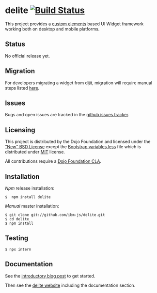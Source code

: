 # delite [![Build Status](https://travis-ci.org/ibm-js/delite.png?branch=master)](https://travis-ci.org/ibm-js/delite)

This project provides a [custom elements](http://www.html5rocks.com/en/tutorials/webcomponents/customelements/) based UI Widget framework working both on desktop and mobile platforms.

## Status

No official release yet.

## Migration

For developers migrating a widget from dijit, migration will require manual steps listed [here](docs/migration.md).

## Issues

Bugs and open issues are tracked in the
[github issues tracker](https://github.com/ibm-js/delite/issues).

## Licensing

This project is distributed by the Dojo Foundation and licensed under the ["New" BSD License](./LICENSE) except the 
[Bootstrap variables.less](css/variables.less) file which is distributed under 
[MIT](css/LICENSE) license.

All contributions require a [Dojo Foundation CLA](http://dojofoundation.org/about/claForm).

## Installation

_Npm_ release installation:

    $  npm install delite

_Manual_ master installation:

    $ git clone git://github.com/ibm-js/delite.git
    $ cd delite
    $ npm install

## Testing

    $ npx intern

## Documentation

See the [introductory blog post](http://ibm-js.github.io/2014/07/18/delite-and-deliteful.html) to get started.

Then see the [delite website](http://ibm-js.github.io/delite/) including the documentation section.
